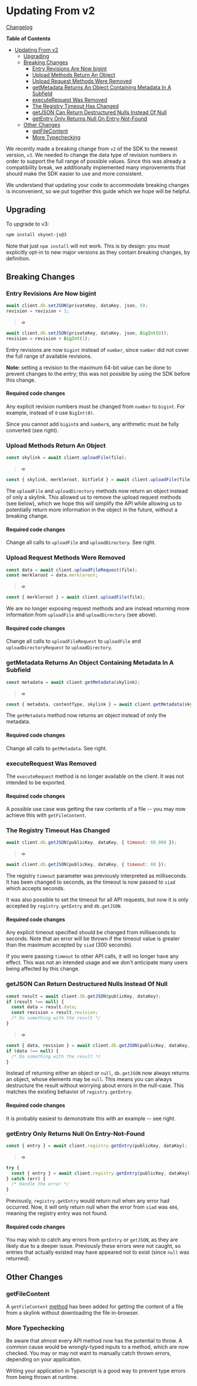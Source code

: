 # Updating From v2

[Changelog](https://github.com/NebulousLabs/skynet-js/blob/master/CHANGELOG.md)

<!-- markdown-toc start - Don't edit this section. Run M-x markdown-toc-refresh-toc -->
**Table of Contents**

- [Updating From v2](#updating-from-v2)
    - [Upgrading](#upgrading)
    - [Breaking Changes](#breaking-changes)
        - [Entry Revisions Are Now bigint](#entry-revisions-are-now-bigint)
        - [Upload Methods Return An Object](#upload-methods-return-an-object)
        - [Upload Request Methods Were Removed](#upload-request-methods-were-removed)
        - [getMetadata Returns An Object Containing Metadata In A Subfield](#getmetadata-returns-an-object-containing-metadata-in-a-subfield)
        - [executeRequest Was Removed](#executerequest-was-removed)
        - [The Registry Timeout Has Changed](#the-registry-timeout-has-changed)
        - [getJSON Can Return Destructured Nulls Instead Of Null](#getjson-can-return-destructured-nulls-instead-of-null)
        - [getEntry Only Returns Null On Entry-Not-Found](#getentry-only-returns-null-on-entry-not-found)
    - [Other Changes](#other-changes)
        - [getFileContent](#getfilecontent)
        - [More Typechecking](#more-typechecking)

<!-- markdown-toc end -->

We recently made a breaking change from `v2` of the SDK to the newest version,
`v3`. We needed to change the data type of revision numbers in order to support
the full range of possible values. Since this was already a compatibility break,
we additionally implemented many improvements that should make the SDK easier to
use and more consistent.

We understand that updating your code to accommodate breaking changes is
inconvenient, so we put together this guide which we hope will be helpful.

## Upgrading

To upgrade to v3:

```sh
npm install skynet-js@3
```

Note that just `npm install` will not work. This is by design: you must
explicitly opt-in to new major versions as they contain breaking changes, by
definition.

## Breaking Changes

### Entry Revisions Are Now bigint

```javascript
await client.db.setJSON(privateKey, dataKey, json, 0);
revision = revision + 1;
```

> =>

```javascript
await client.db.setJSON(privateKey, dataKey, json, BigInt(0));
revision = revision + BigInt(1);
```

Entry revisions are now `bigint` instead of `number`, since `number` did not
cover the full range of available revisions.

**Note:** setting a revision to the maximum 64-bit value can be done to prevent
changes to the entry; this was not possible by using the SDK before this change.

#### Required code changes

Any explicit revision numbers must be changed from `number` to `bigint`. For
example, instead of `0` use `BigInt(0)`.

Since you cannot add `bigint`s and `number`s, any arithmetic must be fully
converted (see right).

### Upload Methods Return An Object

```javascript
const skylink = await client.uploadFile(file);
```

> =>

```javascript
const { skylink, merkleroot, bitfield } = await client.uploadFile(file);
```

The `uploadFile` and `uploadDirectory` methods now return an object instead of
only a skylink. This allowed us to remove the upload request methods (see
below), which we hope this will simplify the API while allowing us to
potentially return more information in the object in the future, without a
breaking change.

#### Required code changes

Change all calls to `uploadFile` and `uploadDirectory`. See right.

### Upload Request Methods Were Removed

```javascript
const data = await client.uploadFileRequest(file);
const merkleroot = data.merkleroot;
```

> =>

```javascript
const { merkleroot } = await client.uploadFile(file);
```

We are no longer exposing request methods and are instead returning more
information from `uploadFile` and `uploadDirectory` (see above).

#### Required code changes

Change all calls to `uploadFileRequest` to `uploadFile` and `uploadDirectoryRequest` to
`uploadDirectory`.

### getMetadata Returns An Object Containing Metadata In A Subfield

```javascript
const metadata = await client.getMetadata(skylink);
```

> =>

```javascript
const { metadata, contentType, skylink } = await client.getMetadata(skylink);
```

The `getMetadata` method now returns an object instead of only the metadata.

#### Required code changes

Change all calls to `getMetadata`. See right.

### executeRequest Was Removed

The `executeRequest` method is no longer available on the client. It was not
intended to be exported.

#### Required code changes

A possible use case was getting the raw contents of a file -- you may now
achieve this with `getFileContent`.

### The Registry Timeout Has Changed

```javascript
await client.db.getJSON(publicKey, dataKey, { timeout: 60_000 });
```

> =>

```javascript
await client.db.getJSON(publicKey, dataKey, { timeout: 60 });
```

The registry `timeout` parameter was previously interpreted as milliseconds. It
has been changed to seconds, as the timeout is now passed to `siad` which
accepts seconds.

It was also possible to set the timeout for all API requests, but now it is only
accepted by `registry.getEntry` and `db.getJSON`.

#### Required code changes

Any explicit timeout specified should be changed from milliseconds to seconds.
Note that an error will be thrown if the timeout value is greater than the
maximum accepted by `siad` (300 seconds).

If you were passing `timeout` to other API calls, it will no longer have any
effect. This was not an intended usage and we don't anticipate many users being
affected by this change.

### getJSON Can Return Destructured Nulls Instead Of Null

```javascript
const result = await client.db.getJSON(publicKey, dataKey);
if (result !== null) {
  const data = result.data;
  const revision = result.revision;
  /* Do something with the result */
}
```

> =>

```javascript
const { data, revision } = await client.db.getJSON(publicKey, dataKey, { timeout: 60 });
if (data !== null) {
  /* Do something with the result */
}
```

Instead of returning either an object or `null`, `db.getJSON` now always returns
an object, whose elements may be `null`. This means you can always destructure
the result without worrying about errors in the null-case. This matches the
existing behavior of `registry.getEntry`.

#### Required code changes

It is probably easiest to demonstrate this with an example -- see right.

### getEntry Only Returns Null On Entry-Not-Found

```javascript
const { entry } = await client.registry.getEntry(publicKey, dataKey);
```

> =>

```javascript
try {
  const { entry } = await client.registry.getEntry(publicKey, dataKey);
} catch (err) {
  /* Handle the error */
}
```

Previously, `registry.getEntry` would return null when any error had occurred.
Now, it will only return null when the error from `siad` was `404`, meaning the
registry entry was not found.

#### Required code changes

You may wish to catch any errors from `getEntry` or `getJSON`, as they are
likely due to a deeper issue. Previously these errors were not caught, so
entries that actually existed may have appeared not to exist (since `null` was
returned).

## Other Changes

### getFileContent

A `getFileContent` [method](#loading-a-file-39-s-contents) has been added for
getting the content of a file from a skylink without downloading the file
in-browser.

### More Typechecking

Be aware that almost every API method now has the potential to throw. A common
cause would be wrongly-typed inputs to a method, which are now checked. You may
or may not want to manually catch thrown errors, depending on your application.

Writing your application in Typescript is a good way to prevent type errors from
being thrown at runtime.
